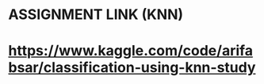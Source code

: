 # **ASSIGNMENT LINK (KNN)**

# https://www.kaggle.com/code/arifabsar/classification-using-knn-study
